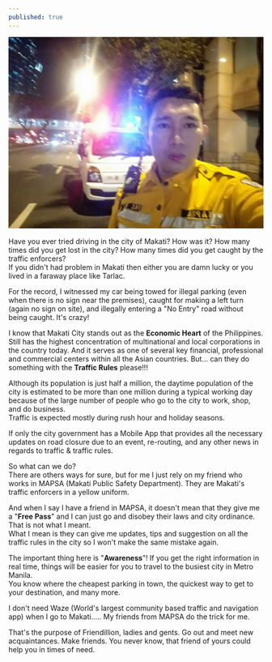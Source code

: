 ```yaml
---
published: true
---
```

![Mapsa](/images/Mapsa.jpg)

Have you ever tried driving in the city of Makati? How was it? How many times did you get lost in the city? How many times did you get caught by the traffic enforcers?   
If you didn't had problem in Makati then either you are damn lucky or you lived in a faraway place like Tarlac.

For the record, I witnessed my car being towed for illegal parking (even when there is no sign near the premises), caught for making a left turn (again no sign on site), and illegally entering a "No Entry" road without being caught. It's crazy!

I know that Makati City stands out as the **Economic Heart** of the Philippines. Still has the highest concentration of multinational and local corporations in the country today. And it serves as one of several key financial, professional and commercial centers within all the Asian countries. 
But... can they do something with the **Traffic Rules** please!!! 

Although its population is just half a million, the daytime population of the city is estimated to be more than one million during a typical working day because of the large number of people who go to the city to work, shop, and do business.   
Traffic is expected mostly during rush hour and holiday seasons.

If only the city government has a Mobile App that provides all the necessary updates on road closure due to an event, re-routing, and any other news in regards to traffic & traffic rules.

So what can we do?   
There are others ways for sure, but for me I just rely on my friend who works in MAPSA (Makati Public Safety Department). They are Makati's traffic enforcers in a yellow uniform.  

And when I say I have a friend in MAPSA, it doesn't mean that they give me a "**Free Pass**" and I can just go and disobey their laws and city ordinance. That is not what I meant.   
What I mean is they can give me updates, tips and suggestion on all the traffic rules in the city so I won't make the same mistake again.

The important thing here is "**Awareness**"! If you get the right information in real time, things will be easier for you to travel to the busiest city in Metro Manila.   
You know where the cheapest parking in town, the quickest way to get to your destination, and many more.

I don't need Waze (World's largest community based traffic and navigation app) when I go to Makati..... My friends from MAPSA do the trick for me.

That's the purpose of Friendillion, ladies and gents. Go out and meet new acquaintances. Make friends. You never know, that friend of yours could help you in times of need.